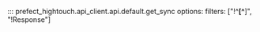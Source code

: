 ::: prefect_hightouch.api_client.api.default.get_sync
    options:
      filters: ["!^__[^__]", "!Response"]